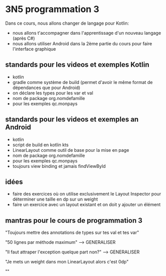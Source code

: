 # 3N5 programmation 3

Dans ce cours, nous allons changer de langage pour Kotlin:
- nous allons t'accompagner dans l'apprentissage d'un nouveau langage (après C#)
- nous allons utiliser Android dans la 2ème partie du cours pour faire l'interface graphique

## standards pour les videos et exemples Kotlin
- kotlin
- gradle comme système de build (permet d'avoir le même format de dépendances que pour Android)
- on déclare les types pour les var et val
- nom de package org.nomdefamille 
- pour les exemples qc.monpays

## standards pour les videos et exemples an Android
- kotlin
- script de build en kotlin kts
- LinearLayout comme outil de base pour la mise en page
- nom de package org.nomdefamille
- pour les exemples qc.monpays
- toujours view binding et jamais findViewById

## idées

- faire des exercices où on utilise exclusivement le Layout Inspector pour déterminer une taille en dp sur un weight
- faire un exercice avec un layout existant et on doit y ajouter un élément

## mantras pour le cours de programmation 3

"Toujours mettre des annotations de types sur tes val et tes var"

"50 lignes par méthode maximum" --> GENERALISER

"Il faut attraper l'exception quelque part non?" --> GENERALISER

"Je mets un weight dans mon LinearLayout alors c'est 0dp"

""